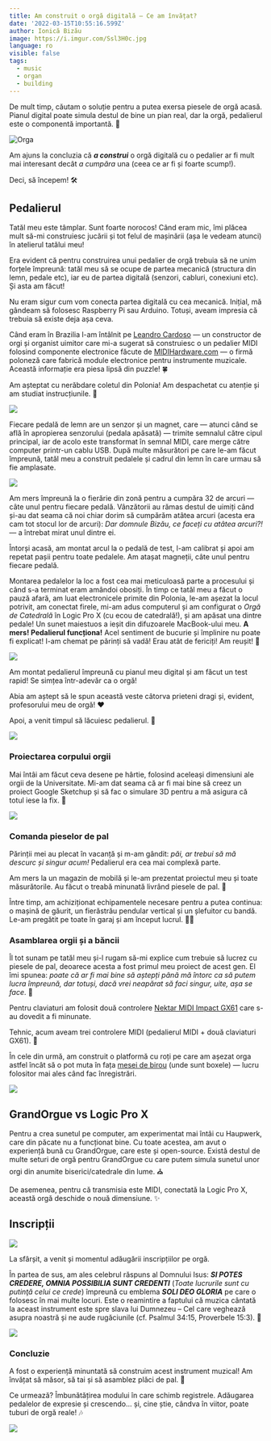 ```yaml
---
title: Am construit o orgă digitală — Ce am învățat?
date: '2022-03-15T10:55:16.599Z'
author: Ionică Bizău
image: https://i.imgur.com/Ssl3H0c.jpg
language: ro
visible: false
tags:
  - music
  - organ
  - building
---
```



De mult timp, căutam o soluție pentru a putea exersa piesele de orgă acasă. Pianul digital poate simula destul de bine un pian real, dar la orgă, pedalierul este o componentă importantă. :musical_keyboard:

![Orga](https://i.imgur.com/zPUEEer.jpeg)

Am ajuns la concluzia că _**a construi**_ o orgă digitală cu o pedalier ar fi mult mai interesant decât _a cumpăra_ una (ceea ce ar fi și foarte scump!).

Deci, să începem! :hammer_and_wrench:

## Pedalierul

Tatăl meu este tâmplar. Sunt foarte norocos! Când eram mic, îmi plăcea mult să-mi construiesc jucării și tot felul de mașinării (așa le vedeam atunci) în atelierul tatălui meu!

Era evident că pentru construirea unui pedalier de orgă trebuia să ne unim forțele împreună: tatăl meu să se ocupe de partea mecanică (structura din lemn, pedale etc), iar eu de partea digitală (senzori, cabluri, conexiuni etc). Și asta am făcut!

Nu eram sigur cum vom conecta partea digitală cu cea mecanică. Inițial, mă gândeam să folosesc Raspberry Pi sau Arduino. Totuși, aveam impresia că trebuia să existe deja așa ceva.

Când eram în Brazilia l-am întâlnit pe [Leandro Cardoso](https://www.instagram.com/orgaosleandroharcardoso/) — un constructor de orgi și organist uimitor care mi-a sugerat să construiesc o un pedalier MIDI folosind componente electronice făcute de [MIDIHardware.com]( https://midi-hardware.com) — o firmă poloneză care fabrică module electronice pentru instrumente muzicale. Această informație era piesa lipsă din puzzle! :four_leaf_clover:

Am așteptat cu nerăbdare coletul din Polonia! Am despachetat cu atenție și am studiat instrucțiunile. :page_with_curl:

![](https://i.imgur.com/bcDT55p.png)

Fiecare pedală de lemn are un senzor și un magnet, care — atunci când se află în apropierea senzorului (pedala apăsată) — trimite semnalul către cipul principal, iar de acolo este transformat în semnal MIDI, care merge către computer printr-un cablu USB. După multe măsurători pe care le-am făcut împreună, tatăl meu a construit pedalele și cadrul din lemn în care urmau să fie amplasate.

![](https://i.imgur.com/LYTRJYo.jpg)

Am mers împreună la o fierărie din zonă pentru a cumpăra 32 de arcuri — câte unul pentru fiecare pedală. Vânzătorii au rămas destul de uimiți când și-au dat seama că noi chiar dorim să cumpărăm atâtea arcuri (acesta era cam tot stocul lor de arcuri): _Dar domnule Bizău, ce faceți cu atâtea arcuri?!_ — a întrebat mirat unul dintre ei.

Întorși acasă, am montat arcul la o pedală de test, l-am calibrat și apoi am repetat pașii pentru toate pedalele. Am atașat magneții, câte unul pentru fiecare pedală.

Montarea pedalelor la loc a fost cea mai meticuloasă parte a procesului și când s-a terminat eram amândoi obosiți. În timp ce tatăl meu a făcut o pauză afară, am luat electronicele primite din Polonia, le-am așezat la locul potrivit, am conectat firele, mi-am adus computerul și am configurat o _Orgă de Catedrală_ în Logic Pro X (cu ecou de catedrală!), și am apăsat una dintre pedale! Un sunet maiestuos a ieșit din difuzoarele MacBook-ului meu. **A mers! Pedalierul funcționa!** Acel sentiment de bucurie și împlinire nu poate fi explicat! I-am chemat pe părinți să vadă! Erau atât de fericiți! Am reușit! :tada:

![](https://i.imgur.com/eyapNdQ.jpg)

Am montat pedalierul împreună cu pianul meu digital și am făcut un test rapid! Se simțea într-adevăr ca o orgă!

Abia am aștept să le spun această veste câtorva prieteni dragi și, evident, profesorului meu de orgă! :heart:

Apoi, a venit timpul să lăcuiesc pedalierul. :art:

![](https://i.imgur.com/M0fZcDs.jpg)

### Proiectarea corpului orgii

Mai întâi am făcut ceva desene pe hârtie, folosind aceleași dimensiuni ale orgii de la Universitate. Mi-am dat seama că ar fi mai bine să creez un proiect Google Sketchup și să fac o simulare 3D pentru a mă asigura că totul iese la fix. :triangular_ruler:

![](https://i.imgur.com/JhzJf4Z.jpg)

### Comanda pieselor de pal

Părinții mei au plecat în vacanță și m-am gândit: _păi, ar trebui să mă descurc și singur acum!_ Pedalierul era cea mai complexă parte.

Am mers la un magazin de mobilă și le-am prezentat proiectul meu și toate măsurătorile. Au făcut o treabă minunată livrând piesele de pal. :page_facing_up:

Între timp, am achiziționat echipamentele necesare pentru a putea continua: o mașină de găurit, un fierăstrău pendular vertical și un șlefuitor cu bandă. Le-am pregătit pe toate în garaj și am început lucrul. :construction_worker_man:

### Asamblarea orgii și a băncii

Îl tot sunam pe tatăl meu și-l rugam să-mi explice cum trebuie să lucrez cu piesele de pal, deoarece acesta a fost primul meu proiect de acest gen. El îmi spunea: _poate că ar fi mai bine să aștepți până mă întorc ca să putem lucra împreună, dar totuși, dacă vrei neapărat să faci singur, uite, așa se face_. :rocket:

Pentru claviaturi am folosit două controlere [Nektar MIDI Impact GX61](https://kytary.ro/nektar-technology-impact-gx61/HN210449/) care s-au dovedit a fi minunate.

Tehnic, acum aveam trei controlere MIDI (pedalierul MIDI + două claviaturi GX61). :musical_keyboard:

În cele din urmă, am construit o platformă cu roți pe care am așezat orga astfel încât să o pot muta în fața [mesei de birou](https://birou-reglabil.ro/birouri-reglabile-pe-inaltime/) (unde sunt boxele) — lucru folositor mai ales când fac înregistrări.

![](https://i.imgur.com/SQIm6M2.jpg)

## GrandOrgue vs Logic Pro X

Pentru a crea sunetul pe computer, am experimentat mai întâi cu Haupwerk, care din păcate nu a funcționat bine. Cu toate acestea, am avut o experiență bună cu GrandOrgue, care este și open-source. Există destul de multe seturi de orgă pentru GrandOrgue cu care putem simula sunetul unor orgi din anumite biserici/catedrale din lume. ⛪️

De asemenea, pentru că transmisia este MIDI, conectată la Logic Pro X, această orgă deschide o nouă dimensiune. :sparkles:

## Inscripții

![](https://i.imgur.com/R4YRQEE.jpeg)

La sfârșit, a venit și momentul adăugării inscripțiilor pe orgă.

În partea de sus, am ales celebrul răspuns al Domnului Isus: _**SI POTES CREDERE, OMNIA POSSIBILIA SUNT CREDENTI**_ (_Toate lucrurile sunt cu putinţă celui ce crede_) împreună cu emblema _**SOLI DEO GLORIA**_ pe care o folosesc în mai multe locuri. Este o reamintire a faptului că muzica cântată la aceast instrument este spre slava lui Dumnezeu – Cel care veghează asupra noastră și ne aude rugăciunile (cf. Psalmul 34:15, Proverbele 15:3). :pray:

![](https://i.imgur.com/flOp8Kx.jpeg)

### Concluzie

A fost o experiență minuntată să construim acest instrument muzical! Am învățat să măsor, să tai și să asamblez plăci de pal. :hammer:

Ce urmează? Îmbunătățirea modului în care schimb registrele. Adăugarea pedalelor de expresie și crescendo... și, cine știe, cândva în viitor, poate tuburi de orgă reale! :notes:

![](https://i.imgur.com/Ssl3H0c.jpg)

<script>
    window.BloggifyPage.available_languages = { en: 43, ro: 44 }
    window.checkLanguage()
</script>
